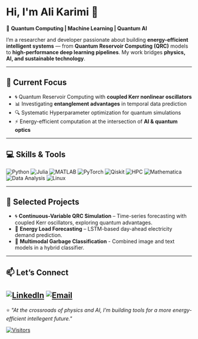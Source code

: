 # Hi, I'm Ali Karimi 👋

<!--[![GitHub followers](https://img.shields.io/github/followers/AliKarimi?label=Follow&style=social)](https://github.com/AliKarimi)
[![LinkedIn](https://img.shields.io/badge/LinkedIn-0077B5?logo=linkedin&logoColor=white)](https://linkedin.com/)
[![Visitors](https://komarev.com/ghpvc/?username=AliKarimi&color=brightgreen)]()
[![Portfolio](https://img.shields.io/badge/Portfolio-000000logo=About.me&logoColor=white)](https://)-->

🚀 **Quantum Computing | Machine Learning | Quantum AI**

I’m a researcher and developer passionate about building **energy-efficient intelligent systems** — from **Quantum Reservoir Computing (QRC)** models to **high-performance deep learning pipelines**. My work bridges **physics, AI, and sustainable technology**.
<!-- with an ultimate goal of launching a startup in the energy sector.-->

---

## 🔬 Current Focus
- 🌀 Quantum Reservoir Computing with **coupled Kerr nonlinear oscillators**  
- 📊 Investigating **entanglement advantages** in temporal data prediction  
- 🔍 Systematic Hyperparameter optimization for quantum simulations  
- ⚡ Energy-efficient computation at the intersection of **AI & quantum optics**

---

## 💻 Skills & Tools
![Python](https://img.shields.io/badge/Python-3776AB?logo=python&logoColor=white)
![Julia](https://img.shields.io/badge/Julia-9558B2?logo=julia&logoColor=white)
![MATLAB](https://img.shields.io/badge/MATLAB-FF8800?logo=mathworks&logoColor=white)
![PyTorch](https://img.shields.io/badge/PyTorch-EE4C2C?logo=pytorch&logoColor=white)
![Qiskit](https://img.shields.io/badge/Qiskit-6929C4?logo=ibm&logoColor=white)
![HPC](https://img.shields.io/badge/HPC-000000?logo=linux&logoColor=white)
![Mathematica](https://img.shields.io/badge/Mathematica-%23DD1100.svg?style=flat&logo=wolfram-mathematica&logoColor=white)
![Data Analysis](https://img.shields.io/badge/Data%20Analysis-4BC51D?style=flat&logo=googleanalytics&logoColor=white)
![Linux](https://img.shields.io/badge/Linux-FCC624?style=flat&logo=linux&logoColor=black)

---

## 📂 Selected Projects
- 🌀 **Continuous-Variable QRC Simulation** – Time-series forecasting with coupled Kerr oscillators, exploring quantum advantages.  
- 🔋 **Energy Load Forecasting** – LSTM-based day-ahead electricity demand prediction.
- 🌃 **Multimodal Garbage Classification** - Combined image and text models in a hybrid classifier.
<!-- - ⚡ **HPC-Optimized AI Workflows** – Large-scale ML and simulation pipelines running on compute clusters.-->

---

<!--## 📊 GitHub Stats
![Ali's GitHub stats](https://github-readme-stats.vercel.app/api?username=AliKarimi&show_icons=true&theme=tokyonight)  
![Top Langs](https://github-readme-stats.vercel.app/api/top-langs/?username=AliKarimi&layout=compact&theme=tokyonight)--

---

## 🎙 Science Communication
- 🎤 Hosted & produced episodes for the **Energy Futures** podcast  
- 📚 Delivered lectures on **Kerr oscillators as computational resources**  
- 🧠 Passionate about translating quantum/AI research into accessible insights-->

## 📫 Let’s Connect
[![LinkedIn](https://img.shields.io/badge/LinkedIn-0077B5?logo=linkedin&logoColor=white)](https://linkedin.com/in/ali-karimi-ut/)
[![Email](https://img.shields.io/badge/Email-D14836?logo=gmail&logoColor=white)](mailto:ali.karimi.ut@gmail.com)
---

⭐ *"At the crossroads of physics and AI, I’m building tools for a more energy-efficient intellegent future."*

[![Visitors](https://komarev.com/ghpvc/?username=AliKarimi&color=brightgreen)]()
